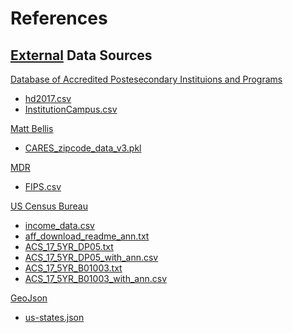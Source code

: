 References
==============================

## [External](https://github.com/stibbs1998/admissions_internship/tree/master/data/external) Data Sources

 [Database of Accredited Postesecondary Instituions and Programs](https://ope.ed.gov/dapip/#/home)
  * [hd2017.csv](https://github.com/stibbs1998/admissions_internship/blob/master/data/external/hd2017.csv)
  * [InstitutionCampus.csv](https://github.com/stibbs1998/admissions_internship/blob/master/data/external/InstitutionCampus.csv)

[Matt Bellis](https://github.com/mattbellis/CARES_tools/blob/master/CARES_zipcode_data_v3.pkl)
 * [CARES_zipcode_data_v3.pkl](https://github.com/stibbs1998/admissions_internship/blob/master/data/external/CARES_zipcode_data_v3.pkl)

[MDR](https://www.mdreducation.com)
 * [FIPS.csv](https://github.com/stibbs1998/admissions_internship/blob/master/data/external/FIPS.csv)

[US Census Bureau](https://factfinder.census.gov/faces/nav/jsf/pages/index.xhtml?)
 * [income_data.csv](https://github.com/stibbs1998/admissions_internship/blob/master/data/external/income_data.csv)
 * [aff_download_readme_ann.txt](https://github.com/stibbs1998/admissions_internship/blob/master/data/external/aff_download_readme_ann.txt)
 * [ACS_17_5YR_DP05.txt](https://github.com/stibbs1998/admissions_internship/blob/master/data/external/ACS_17_5YR_DP05.txt)
 * [ACS_17_5YR_DP05_with_ann.csv](https://github.com/stibbs1998/admissions_internship/blob/master/data/external/ACS_17_5YR_DP05_with_ann.csv)
  * [ACS_17_5YR_B01003.txt](https://github.com/stibbs1998/admissions_internship/blob/master/data/external/ACS_17_5YR_B01003.txt)
 * [ACS_17_5YR_B01003_with_ann.csv](https://github.com/stibbs1998/admissions_internship/blob/master/data/external/ACS_17_5YR_B01003_with_ann.csv)
 

[GeoJson](https://github.com/PublicaMundi/MappingAPI/blob/master/data/geojson/us-states.json)
* [us-states.json](https://github.com/stibbs1998/admissions_internship/blob/master/data/external/us-states.json)
